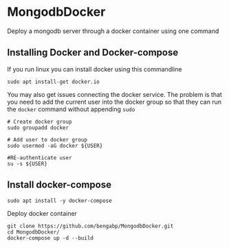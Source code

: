 # MongodbDocker

Deploy a mongodb server through a docker container using one command

## Installing Docker and Docker-compose
If you run linux you can install docker using this commandline
```commandline
sudo apt install-get docker.io
```

You may also get issues connecting the docker service.
The problem is that you need to add the current user into the docker group so that they can run the `docker` command without appending `sudo` 

```commandline
# Create docker group
sudo groupadd docker

# Add user to docker group
sudo usermod -aG docker ${USER}

#RE-authenticate user
su -s ${USER}
```

## Install docker-compose
```commandline
sudo apt install -y docker-compose
```

Deploy docker container
```commandline
git clone https://github.com/bengabp/MongodbDocker.git
cd MongodbDocker/
docker-compose up -d --build
```
